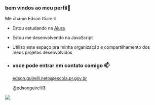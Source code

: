 ### bem vindos ao meu perfil🏐

Me chamo Edson Guirelli

- Estou estudando na [Alura](https://www.alura.com.br)
- Estou me desenvolvendo na JavaScript
- Utilizo este espaço pra minha organização e compartilhamento dos meus projetos desenvolvidos

- ### voce pode entrar em contato comigo 📫

  edson.guirelli.neto@escola.pr.gov.br
  
  @edsonguirelli3

![](https://media1.tenor.com/m/kTY_bhRDV20AAAAC/carol-rosaberta.gif)

